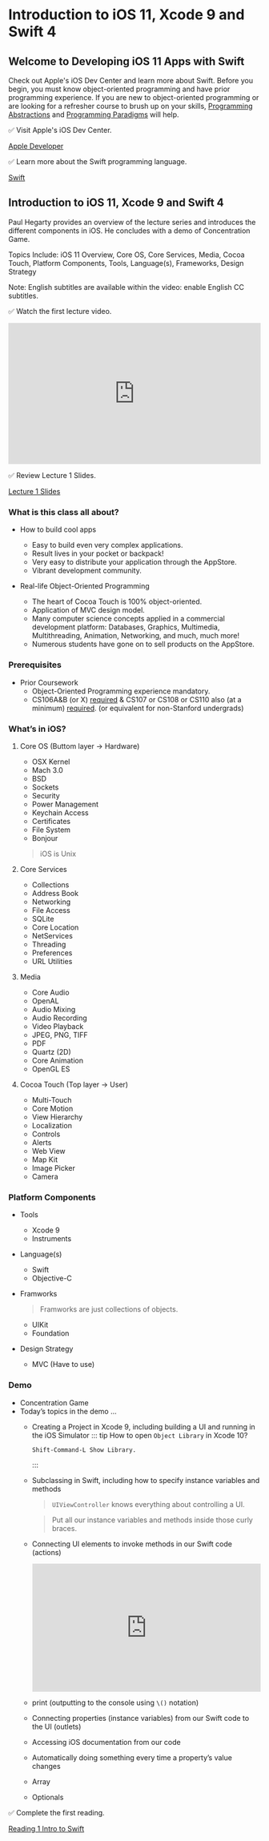 # Introduction to iOS 11, Xcode 9 and Swift 4

<style>
.selfadapting-video {
  position: relative;
  width: 100%;
  height: 0;
  padding-bottom: 56%;
}
.selfadapting-video iframe {
  position: absolute;
  width: 100%;
  height: 100%;
  left: 0;
  top: 0;
}  
</style>

## Welcome to Developing iOS 11 Apps with Swift

Check out Apple's iOS Dev Center and learn more about Swift. Before you begin, you must know object-oriented programming and have prior programming experience. If you are new to object-oriented programming or are looking for a refresher course to brush up on your skills, [Programming Abstractions](https://itunes.apple.com/us/course/programming-abstractions/id495054099) and [Programming Paradigms](https://itunes.apple.com/us/course/programming-paradigms/id495054064) will help.

✅ Visit Apple's iOS Dev Center.

[Apple Developer](https://developer.apple.com/devcenter/ios)

✅ Learn more about the Swift programming language.

[Swift](https://developer.apple.com/swift)

## Introduction to iOS 11, Xcode 9 and Swift 4
Paul Hegarty provides an overview of the lecture series and introduces the different components in iOS. He concludes with a demo of Concentration Game.

Topics Include: iOS 11 Overview, Core OS, Core Services, Media, Cocoa Touch, Platform Components, Tools, Language(s), Frameworks, Design Strategy 

Note: English subtitles are available within the video: enable English CC subtitles.

✅ Watch the first lecture video.
<div class="selfadapting-video">
  <iframe width="100%" src="https://www.youtube.com/embed/71pyOB4TPRE" frameborder="0" allow="accelerometer; autoplay; encrypted-media; gyroscope; picture-in-picture" allowfullscreen></iframe>
</div>

✅ Review Lecture 1 Slides.

  [Lecture 1 Slides](Lecture-1-Slides.pdf)

### What is this class all about?
- How to build cool apps
  - Easy to build even very complex applications.
  - Result lives in your pocket or backpack!
  - Very easy to distribute your application through the AppStore.
  - Vibrant development community.

- Real-life Object-Oriented Programming
  - The heart of Cocoa Touch is 100% object-oriented.
  - Application of MVC design model.
  - Many computer science concepts applied in a commercial development platform:  Databases, Graphics, Multimedia, Multithreading, Animation, Networking, and much, much more!
  - Numerous students have gone on to sell products on the AppStore.

### Prerequisites
- Prior Coursework
  - Object-Oriented Programming experience mandatory.
  - CS106A&B (or X) <u>required</u> & CS107 or CS108 or CS110 also (at a minimum) <u>required</u>. (or equivalent for non-Stanford undergrads)

### What’s in iOS?
1. Core OS (Buttom layer -> Hardware)
    - OSX Kernel 
    - Mach 3.0 
    - BSD 
    - Sockets 
    - Security
    - Power Management 
    - Keychain Access 
    - Certificates
    - File System 
    - Bonjour

    > iOS is Unix

2. Core Services
    - Collections 
    - Address Book 
    - Networking 
    - File Access 
    - SQLite
    - Core Location 
    - NetServices 
    - Threading 
    - Preferences 
    - URL Utilities

3. Media
    - Core Audio 
    - OpenAL
    - Audio Mixing 
    - Audio Recording 
    - Video Playback
    - JPEG, PNG, TIFF 
    - PDF
    - Quartz (2D) 
    - Core Animation 
    - OpenGL ES

4. Cocoa Touch (Top layer -> User)
    - Multi-Touch 
    - Core Motion 
    - View Hierarchy 
    - Localization 
    - Controls
    - Alerts
    - Web View 
    - Map Kit 
    - Image Picker 
    - Camera

### Platform Components
- Tools
  - Xcode 9
  - Instruments

- Language(s)
  - Swift
  - Objective-C

- Framworks
  > Framworks are just collections of objects.
  - UIKit
  - Foundation

- Design Strategy
  - MVC (Have to use)

### Demo
- Concentration Game
- Today’s topics in the demo ...
  - Creating a Project in Xcode 9, including building a UI and running in the iOS Simulator
    ::: tip
    How to open `Object Library` in Xcode 10?

        Shift-Command-L Show Library.
    :::
  - Subclassing in Swift, including how to specify instance variables and methods
    > `UIViewController` knows everything about controlling a UI.
    
    > Put all our instance variables and methods inside those curly braces.
  - Connecting UI elements to invoke methods in our Swift code (actions)
    <div class="selfadapting-video">
      <iframe name="ife" width="100%" height="300" src="https://www.youtube.com/embed/71pyOB4TPRE?start=1793" frameborder="0" allow="accelerometer; autoplay; encrypted-media; gyroscope; picture-in-picture" allowfullscreen></iframe>
    </div>
  - print (outputting to the console using `\()` notation)
  - Connecting properties (instance variables) from our Swift code to the UI (outlets) 
  - Accessing iOS documentation from our code
  - Automatically doing something every time a property’s value changes
  - Array
  - Optionals

✅ Complete the first reading.

  [Reading 1 Intro to Swift](Reading-1-Intro-to-Swift.pdf)